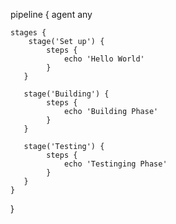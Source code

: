 pipeline {
    agent any

    stages {
        stage('Set up') {
            steps {
                echo 'Hello World'
            }
       } 
       
       stage('Building') {
            steps {
                echo 'Building Phase'
            }
       } 
    
       stage('Testing') {
            steps {
                echo 'Testinging Phase'
            }
       }
    }

} 
